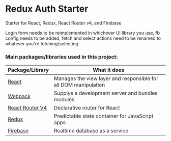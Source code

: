# Redux Auth Starter
Starter for React, Redux, React Router v4, and Firebase

Login form needs to be reimplemented in whichever UI library you use, fb config needs to be added, fetch and select actions need to be renamed to whatever you're fetching/selecting

### Main packages/libraries used in this project:

 Package/Library | What it does
------------ | -------------
[React](https://facebook.github.io/react/) | Manages the view layer and responsible for all DOM manipulation
[Webpack](https://webpack.github.io/)  | Supplys a development server and bundles modules
[React Router V4](https://reacttraining.com/react-router/) | Declarative router for React
[Redux](http://redux.js.org/) | Predictable state container for JavaScript apps
[Firebase](https://firebase.google.com/) | Realtime database as a service
